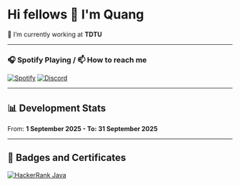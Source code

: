 # Hi fellows 👋 I'm Quang

🔭 I’m currently working at **TDTU**  

---

### 🎧 Spotify Playing / 📫 How to reach me
[![Spotify](https://img.shields.io/badge/Spotify-Profile-1DB954?logo=spotify&logoColor=white)](https://open.spotify.com/user/31dw2orb32kyydpudl2bqh2laejy?si=6cef3427ab4d4074)
[![Discord](https://img.shields.io/badge/Discord-springwang__08-5865F2?logo=discord&logoColor=white)](#)

---

## 📊 Development Stats
From: **1 September 2025 - To: 31 September 2025**


---

## 🏅 Badges and Certificates
[![HackerRank Java](https://img.shields.io/badge/HackerRank-Java_Badge-orange?logo=java&logoColor=white)](https://www.hackerrank.com/profile/vxq123)




